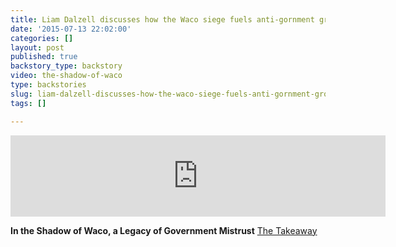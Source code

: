 ```yaml
---
title: Liam Dalzell discusses how the Waco siege fuels anti-gornment groups
date: '2015-07-13 22:02:00'
categories: []
layout: post
published: true
backstory_type: backstory
video: the-shadow-of-waco
type: backstories
slug: liam-dalzell-discusses-how-the-waco-siege-fuels-anti-gornment-groups
tags: []

---
```

<iframe width="600" height="130" frameborder="0" scrolling="no" src="https://www.wnyc.org/widgets/ondemand_player/takeaway/#file=%2Faudio%2Fxspf%2F517391%2F"></iframe>

**In the Shadow of Waco, a Legacy of Government Mistrust**
[The Takeaway](http://www.thetakeaway.org/story/how-waco-led-mistrust-and-suspicion-federal-government/)

